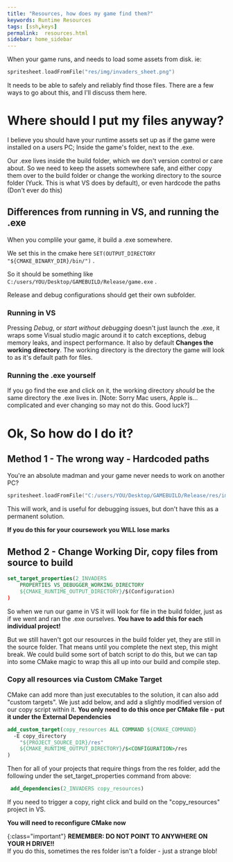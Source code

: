 ```yaml
---
title: "Resources, how does my game find them?"
keywords: Runtime Resources
tags: [ssh,keys]
permalink:  resources.html
sidebar: home_sidebar
---
```


When your game runs, and needs to load some assets from disk. ie:
```cpp
spritesheet.loadFromFile("res/img/invaders_sheet.png")
```
It needs to be able to safely and reliably find those files. There are a few ways to go about this, and I'll discuss them here.

# Where should I put my files anyway?
I believe you should have your runtime assets set up as if the game were installed on a users PC; Inside the game's folder, next to the .exe. 

Our .exe lives inside the build folder, which we don't version control or care about. So we need to keep the assets somewhere safe, and either copy them over to the build folder or change the working directory to the source folder (Yuck. This is what VS does by default), or even hardcode the paths (Don't ever do this)


## Differences from running in VS, and running the .exe

When you complile your game, it build a .exe somewhere. 

We set this in the cmake here `SET(OUTPUT_DIRECTORY "${CMAKE_BINARY_DIR}/bin/")` .

So it should be something like `C:/users/YOU/Desktop/GAMEBUILD/Release/game.exe` .

Release and debug configurations should get their own subfolder.

### Running in VS

Pressing *Debug*, or *start without debugging* doesn't just launch the .exe, it wraps some Visual studio magic around it to catch exceptions, debug memory leaks, and inspect performance. It also by default **Changes the working directory**.
The working directory is the directory the game will look to as it's default path for files.

### Running the .exe yourself

If you go find the exe and click on it, the working directory *should* be the same directory the .exe lives in.
[Note: Sorry Mac users, Apple is... complicated and ever changing so may not do this. Good luck?]


# Ok, So how do I do it?

## Method 1 - The wrong way - Hardcoded paths

You're an absolute madman and your game never needs to work on another PC?
```cpp
spritesheet.loadFromFile("C:/users/YOU/Desktop/GAMEBUILD/Release/res/img/invaders_sheet.png")
```
This will work, and is useful for debugging issues, but don't have this as a permanent solution.

**If you do this for your coursework you WILL lose marks**


## Method 2 - Change Working Dir, copy files from source to build 

```cmake
set_target_properties(2_INVADERS 
    PROPERTIES VS_DEBUGGER_WORKING_DIRECTORY
    ${CMAKE_RUNTIME_OUTPUT_DIRECTORY}/$(Configuration)
)
```

So when we run our game in VS it will look for file in the build folder, just as if we went and ran the .exe ourselves. **You have to add this for each individual project!**

But we still haven't got our resources in the build folder yet, they are still in the source folder. That means until you complete the next step, this might break. We could build some sort of batch script to do this, but we can tap into some CMake magic to wrap this all up into our build and compile step.

### Copy all resources via Custom CMake Target

CMake can add more than just executables to the solution, it can also add \"custom targets\". We just add below, and add a slightly modified version of our copy script within it. **You only need to do this once per CMake file - put it under the External Dependencies**

```cmake
add_custom_target(copy_resources ALL COMMAND ${CMAKE_COMMAND} 
  -E copy_directory
    "${PROJECT_SOURCE_DIR}/res"
    ${CMAKE_RUNTIME_OUTPUT_DIRECTORY}/$<CONFIGURATION>/res
)
```

Then for all of your projects that require things from the res folder, add the following under the set_target_properties command from above:
```cmake
 add_dependencies(2_INVADERS copy_resources)
```

If you need to trigger a copy, right click and build on the "copy_resources" project in VS.

**You will need to reconfigure CMake now**

{:class="important"}
**REMEMBER: DO NOT POINT TO ANYWHERE ON YOUR H DRIVE!!**<br />
If you do this, sometimes the res folder isn't a folder - just a strange blob! 
